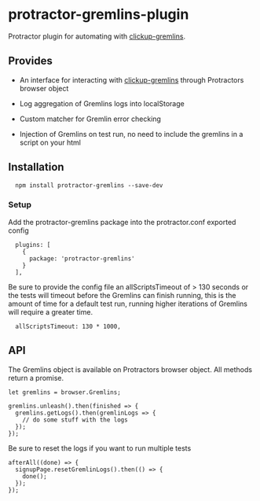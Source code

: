 # protractor-gremlins-plugin

Protractor plugin for automating with [clickup-gremlins](https://github.com/rlwhatley3/gremlins.js "Clickup Gremlins").

## Provides

  - An interface for interacting with [clickup-gremlins](https://github.com/rlwhatley3/gremlins.js "Clickup Gremlins") through Protractors browser object
  
  - Log aggregation of Gremlins logs into localStorage
  
  - Custom matcher for Gremlin error checking
  
  - Injection of Gremlins on test run, no need to include the gremlins in a script on your html

## Installation
```
  npm install protractor-gremlins --save-dev
```
### Setup

Add the protractor-gremlins package into the protractor.conf exported config
```
  plugins: [
    {
      package: 'protractor-gremlins'
    }
  ],

```
Be sure to provide the config file an allScriptsTimeout of > 130 seconds or the tests will timeout before the Gremlins can finish running, this is the amount of time for a default test run, running higher iterations of Gremlins will require a greater time.
```
  allScriptsTimeout: 130 * 1000,
```

## API

The Gremlins object is available on Protractors browser object. All methods return a promise.

```
let gremlins = browser.Gremlins;

gremlins.unleash().then(finished => {
  gremlins.getLogs().then(gremlinLogs => {
    // do some stuff with the logs
  });
});

```
Be sure to reset the logs if you want to run multiple tests

```
afterAll((done) => {
  signupPage.resetGremlinLogs().then(() => {
    done();
  });
});
```
